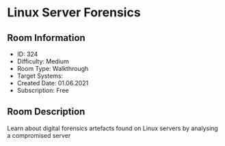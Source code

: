 ﻿# Linux Server Forensics

## Room Information
- ID: 324
- Difficulty: Medium
- Room Type: Walkthrough
- Target Systems: 
- Created Date: 01.06.2021
- Subscription: Free

## Room Description
Learn about digital forensics artefacts found on Linux servers by analysing a compromised server
